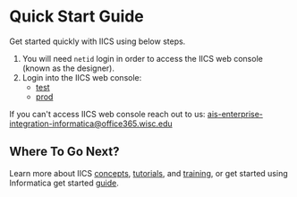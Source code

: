 # Quick Start Guide
Get started quickly with IICS using below steps.

1. You will need `netid` login in order to access the IICS web console (known as the designer).
2. Login into the IICS web console:
    * [test](https://dm-us.informaticacloud.com/ma/sso/fu0Dw88PzqRdTYPctT73QJ)
    * [prod](https://dm-us.informaticacloud.com/ma/sso/732dcgB8WwTgRubL1mFU8R)

If you can't access IICS web console reach out to us: ais-enterprise-integration-informatica@office365.wisc.edu  

## Where To Go Next?
Learn more about IICS [concepts](./concepts.md), [tutorials](./tutorials.md), and [training](./training.md), or 
get started using Informatica get started [guide](https://network.informatica.com/docs/DOC-17653). 
